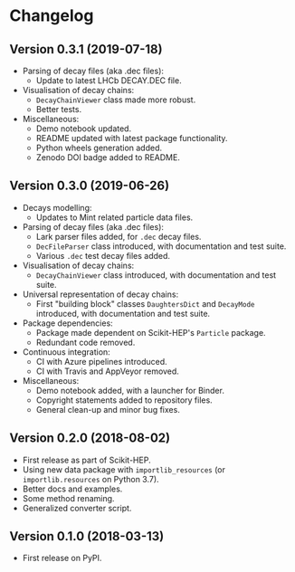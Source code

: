 # Changelog

## Version 0.3.1 (2019-07-18)

* Parsing of decay files (aka .dec files):
  - Update to latest LHCb DECAY.DEC file.
* Visualisation of decay chains:
  - ``DecayChainViewer`` class made more robust.
  - Better tests.
* Miscellaneous:
  - Demo notebook updated.
  - README updated with latest package functionality.
  - Python wheels generation added.
  - Zenodo DOI badge added to README.


## Version 0.3.0 (2019-06-26)

* Decays modelling:
  - Updates to Mint related particle data files.
* Parsing of decay files (aka .dec files):
  - Lark parser files added, for ``.dec`` decay files.
  - ``DecFileParser`` class introduced, with documentation and test suite.
  - Various ``.dec`` test decay files added.
* Visualisation of decay chains:
  - ``DecayChainViewer`` class introduced, with documentation and test suite.
* Universal representation of decay chains:
  - First "building block" classes ``DaughtersDict`` and ``DecayMode`` introduced,
    with documentation and test suite.
* Package dependencies:
  - Package made dependent on Scikit-HEP's ``Particle`` package.
  - Redundant code removed.
* Continuous integration:
  - CI with Azure pipelines introduced.
  - CI with Travis and AppVeyor removed.
* Miscellaneous:
  - Demo notebook added, with a launcher for Binder.
  - Copyright statements added to repository files.
  - General clean-up and minor bug fixes.


## Version 0.2.0 (2018-08-02)

* First release as part of Scikit-HEP.
* Using new data package with ``importlib_resources`` (or ``importlib.resources`` on Python 3.7).
* Better docs and examples.
* Some method renaming.
* Generalized converter script.


## Version 0.1.0 (2018-03-13)

* First release on PyPI.
